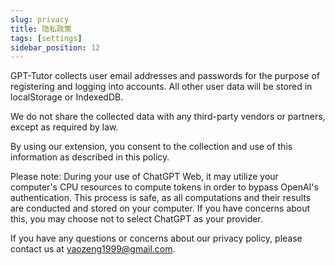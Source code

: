 ```yaml
---
slug: privacy
title: 隐私政策
tags: [settings]
sidebar_position: 12
---
```


GPT-Tutor collects user email addresses and passwords for the purpose of registering and logging into accounts. All other user data will be stored in localStorage or IndexedDB.

We do not share the collected data with any third-party vendors or partners, except as required by law.

By using our extension, you consent to the collection and use of this information as described in this policy.

Please note: During your use of ChatGPT Web, it may utilize your computer's CPU resources to compute tokens in order to bypass OpenAI's authentication. This process is safe, as all computations and their results are conducted and stored on your computer. If you have concerns about this, you may choose not to select ChatGPT as your provider.

If you have any questions or concerns about our privacy policy, please contact us at yaozeng1999@gmail.com.
